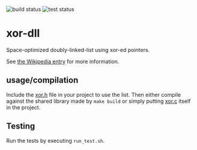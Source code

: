 ![build status](https://github.com/jojodicus/xor-dll/actions/workflows/build.yml/badge.svg) ![test status](https://github.com/jojodicus/xor-dll/actions/workflows/test.yml/badge.svg)

# xor-dll
Space-optimized doubly-linked-list using xor-ed pointers.

See [the Wikipedia entry](https://en.wikipedia.org/wiki/XOR_linked_list) for more information.

## usage/compilation

Include the [xor.h](/src/xor.h) file in your project to use the list. Then either compile against the shared library made by `make build` or simply putting [xor.c](/src/xor.c) itself in the project.

## Testing

Run the tests by executing `run_test.sh`.
